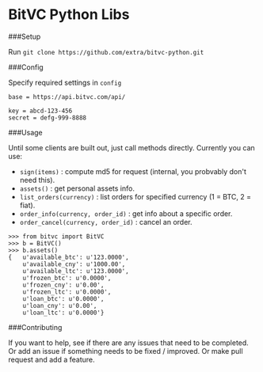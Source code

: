 BitVC Python Libs
=================

###Setup

Run `git clone https://github.com/extra/bitvc-python.git`

###Config

Specify required settings in `config`

```
base = https://api.bitvc.com/api/

key = abcd-123-456
secret = defg-999-8888
```

###Usage

Until some clients are built out, just call methods directly. Currently you can use:

- `sign(items)` : compute md5 for request (internal, you probvably don't need this).
- `assets()` : get personal assets info.
- `list_orders(currency)` : list orders for specified currency (1 = BTC, 2 = fiat).
- `order_info(currency, order_id)` : get info about a specific order.
- `order_cancel(currency, order_id)` : cancel an order.

```
>>> from bitvc import BitVC
>>> b = BitVC()
>>> b.assets()
{   u'available_btc': u'123.0000',
    u'available_cny': u'1000.00',
    u'available_ltc': u'123.0000',
    u'frozen_btc': u'0.0000',
    u'frozen_cny': u'0.00',
    u'frozen_ltc': u'0.0000',
    u'loan_btc': u'0.0000',
    u'loan_cny': u'0.00',
    u'loan_ltc': u'0.0000'}
```

###Contributing

If you want to help, see if there are any issues that need to be completed.  Or add an issue if something needs to be fixed / improved.  Or make pull request and add a feature.
